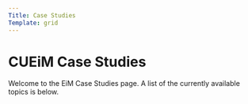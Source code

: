 ```yaml
---
Title: Case Studies
Template: grid
---
```


# CUEiM Case Studies

Welcome to the EiM Case Studies page. A list of the currently available topics is below.

